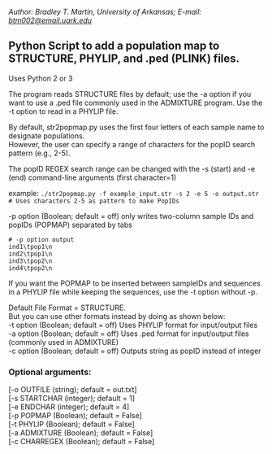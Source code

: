 *Author: 
Bradley T. Martin, University of Arkansas; 
E-mail: btm002@email.uark.edu*

## Python Script to add a population map to STRUCTURE, PHYLIP, and .ped (PLINK) files.

Uses Python 2 or 3

The program reads STRUCTURE files by default; use the -a option if you want to use a .ped file commonly used in the ADMIXTURE program. Use the -t option to read in a PHYLIP file.  

By default, str2popmap.py uses the first four letters of each sample name to designate populations.  
However, the user can specify a range of characters for the popID search pattern (e.g., 2-5).  

The popID REGEX search range can be changed with the -s (start) and -e (end) command-line arguments (first character=1)  

example: `./str2popmap.py -f example_input.str -s 2 -e 5 -o output.str # Uses characters 2-5 as pattern
to make PopIDs`

-p option (Boolean; default = off) only writes two-column sample IDs and popIDs (POPMAP) separated by tabs

```
# -p option output
ind1\tpop1\n
ind2\tpop1\n
ind3\tpop2\n
ind4\tpop2\n
```

If you want the POPMAP to be inserted between sampleIDs and sequences in a PHYLIP file while keeping the sequences, use the -t option without -p.  

Default File Format = STRUCTURE.  
But you can use other formats instead by doing as shown below:  
-t option (Boolean; default = off) Uses PHYLIP format for input/output files  
-a option (Boolean; default = off) Uses .ped format for input/output files (commonly used in ADMIXTURE)  
-c option (Boolean; default = off) Outputs string as popID instead of integer  

### Optional arguments:

[-o OUTFILE (string); default = out.txt]  
[-s STARTCHAR (integer); default = 1]   
[-e ENDCHAR (integer); default = 4]  
[-p POPMAP (Boolean); default = False]  
[-t PHYLIP (Boolean); default = False]  
[-a ADMIXTURE (Boolean); default = False]  
[-c CHARREGEX (Boolean); default = False]  
